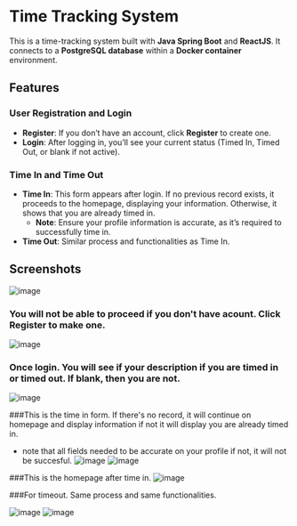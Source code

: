 # Time Tracking System

This is a time-tracking system built with **Java Spring Boot** and **ReactJS**. It connects to a **PostgreSQL database** within a **Docker container** environment.

## Features

### User Registration and Login
- **Register**: If you don’t have an account, click **Register** to create one.
- **Login**: After logging in, you’ll see your current status (Timed In, Timed Out, or blank if not active).

### Time In and Time Out
- **Time In**: This form appears after login. If no previous record exists, it proceeds to the homepage, displaying your information. Otherwise, it shows that you are already timed in.
  - **Note**: Ensure your profile information is accurate, as it’s required to successfully time in.
- **Time Out**: Similar process and functionalities as Time In.


## Screenshots

![image](https://github.com/user-attachments/assets/c365e3c6-fa00-4adf-92fc-3a1e76945927)

### You will not be able to proceed if you don't have acount. Click Register to make one.

![image](https://github.com/user-attachments/assets/c71914fd-01dd-494a-9c85-133252538c18)

### Once login. You will see if your description if you are timed in or timed out. If blank, then you are not.
![image](https://github.com/user-attachments/assets/39322e76-7cd6-4753-a5bb-844c8816c95c)

###This is the time in form. If there's no record, it will continue on homepage and display information if not it will display you are already timed in.
- note that all fields needed to be accurate on your profile if not, it will not be succesful.
![image](https://github.com/user-attachments/assets/b56eea67-4891-42ae-8e70-60c544ce29c7)
![image](https://github.com/user-attachments/assets/6061dd04-2734-46d4-b3f2-a8d89eda245b)

###This is the homepage after time in.
![image](https://github.com/user-attachments/assets/339b9120-cdb8-4777-b1eb-2bbde85e88a5)

###For timeout. Same process and same functionalities.

![image](https://github.com/user-attachments/assets/d26472c3-cf17-4acb-a1c6-94999497e102)
![image](https://github.com/user-attachments/assets/3bad9b73-0e40-441a-b654-acdb198310f9)

